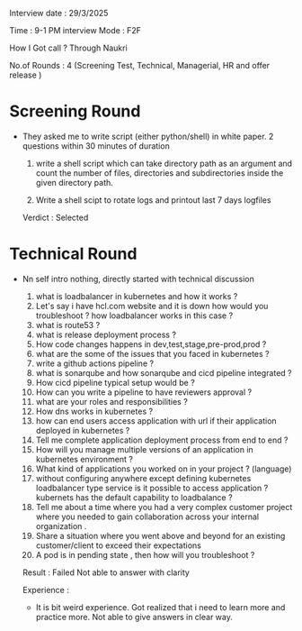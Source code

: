 Interview date : 29/3/2025

Time : 9-1 PM  interview Mode : F2F

How I Got call ? Through Naukri

No.of Rounds : 4 (Screening Test, Technical, Managerial, HR and offer release )

# Screening Round

- They asked me to write script (either python/shell) in white paper. 2 questions within 30 minutes of duration

  1. write a shell script which can take directory path as an argument and count the number of files, directories and subdirectories inside the given directory path.
 
  2. Write a shell scipt to rotate logs and printout last 7 days logfiles
 
  Verdict : Selected

# Technical Round

- Nn self intro nothing, directly started with technical discussion

  1. what is loadbalancer in kubernetes and how it works ?
  2. Let's say  i have hcl.com website and it is down how would you troubleshoot ? how loadbalancer works in this case ?
  3. what is route53 ?
  4. what is release deployment process ?
  5. How code changes happens in dev,test,stage,pre-prod,prod ?
  6. what are the some of the issues that you faced in kubernetes ?
  7. write a github actions pipeline ?
  8. what is sonarqube and how sonarqube and cicd pipeline integrated ?
  9. How cicd pipeline typical setup would be ?
  10. How can you write a pipeline to have reviewers approval ?
  11. what are your roles and responsibilities ?
  12. How dns works in kubernetes ?
  13. how can end users access application with url if their application deployed in kubernetes ?
  14. Tell me complete application deployment process from end to end ?
  15. How will you manage multiple versions of an application in kubernetes environment ?
  16. What kind of applications you worked on in your project ? (language)
  17. without configuring anywhere except defining kubernetes loadbalancer type service is it possible to access application ? kubernets has the default capability to loadbalance ?
  18. Tell me about a time where you had a very complex customer project where you needed to gain collaboration across your internal organization .
  19. Share a situation where you went above and beyond for an existing customer/client to exceed their expectations
  20. A pod is in pending state , then how will you troubleshoot ?

  Result : Failed  Not able to answer with clarity

  Experience :
     - It is bit weird experience. Got realized that i need to learn more and practice more. Not able to give answers in clear way.
